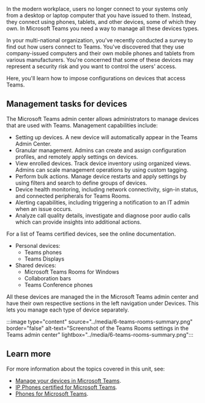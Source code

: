 In the modern workplace, users no longer connect to your systems only from a desktop or laptop computer that you have issued to them. Instead, they connect using phones, tablets, and other devices, some of which they own. In Microsoft Teams you need a way to manage all these devices types.

In your multi-national organization, you've recently conducted a survey to find out how users connect to Teams. You've discovered that they use company-issued computers and their own mobile phones and tablets from various manufacturers. You're concerned that some of these devices may represent a security risk and you want to control the users' access.

Here, you'll learn how to impose configurations on devices that access Teams.

## Management tasks for devices

The Microsoft Teams admin center allows administrators to manage devices that are used with Teams. Management capabilities include:

- Setting up devices. A new device will automatically appear in the Teams Admin Center.
- Granular management. Admins can create and assign configuration profiles, and remotely apply settings on devices.  
- View enrolled devices. Track device inventory using organized views. Admins can scale management operations by using custom tagging.  
- Perform bulk actions. Manage device restarts and apply settings by using filters and search to define groups of devices.
- Device health monitoring, including network connectivity, sign-in status, and connected peripherals for Teams Rooms.  
- Alerting capabilities, including triggering a notification to an IT admin when an issue occurs.  
- Analyze call quality details, investigate and diagnose poor audio calls which can provide insights into additional actions.

For a list of Teams certified devices, see the online documentation.

- Personal devices:
  - Teams phones
  - Teams Displays
- Shared devices:
  - Microsoft Teams Rooms for Windows
  - Collaboration bars
  - Teams Conference phones

All these devices are managed the in the Microsoft Teams admin center and have their own respective sections in the left navigation under Devices. This lets you manage each type of device separately.

:::image type="content" source="../media/6-teams-rooms-summary.png" border="false" alt-text="Screenshot of the Teams Rooms settings in the Teams admin center" lightbox="../media/6-teams-rooms-summary.png":::

## Learn more

For more information about the topics covered in this unit, see:

- [Manage your devices in Microsoft Teams](/microsoftteams/devices/device-management).
- [IP Phones certified for Microsoft Teams](/microsoftteams/devices/teams-ip-phones).
- [Phones for Microsoft Teams](/microsoftteams/devices/phones-for-teams).
